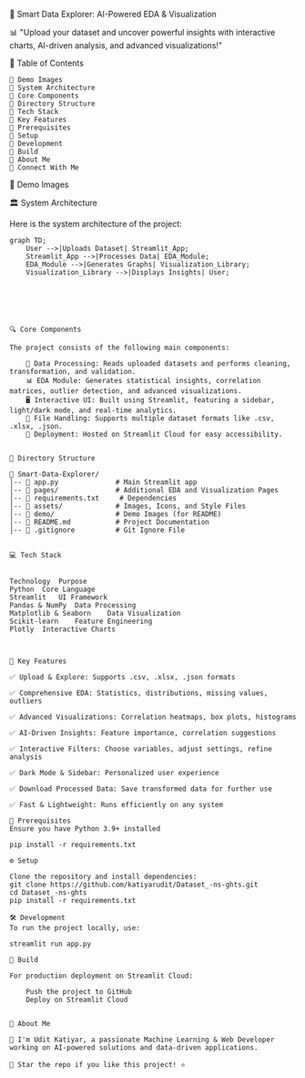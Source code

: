 🚀 Smart Data Explorer: AI-Powered EDA & Visualization

📊 "Upload your dataset and uncover powerful insights with interactive charts, AI-driven analysis, and advanced visualizations!"

📌 Table of Contents

    🔹 Demo Images
    🔹 System Architecture
    🔹 Core Components
    🔹 Directory Structure
    🔹 Tech Stack
    🔹 Key Features
    🔹 Prerequisites
    🔹 Setup
    🔹 Development
    🔹 Build
    🔹 About Me
    🔹 Connect With Me

📸 Demo Images


🏛 System Architecture

Here is the system architecture of the project:

```mermaid
graph TD;
    User -->|Uploads Dataset| Streamlit_App;
    Streamlit_App -->|Processes Data| EDA_Module;
    EDA_Module -->|Generates Graphs| Visualization_Library;
    Visualization_Library -->|Displays Insights| User;






🔍 Core Components

The project consists of the following main components:

    📂 Data Processing: Reads uploaded datasets and performs cleaning, transformation, and validation.
    📊 EDA Module: Generates statistical insights, correlation matrices, outlier detection, and advanced visualizations.
    🖥️ Interactive UI: Built using Streamlit, featuring a sidebar, light/dark mode, and real-time analytics.
    💾 File Handling: Supports multiple dataset formats like .csv, .xlsx, .json.
    📡 Deployment: Hosted on Streamlit Cloud for easy accessibility.


📁 Directory Structure

📂 Smart-Data-Explorer/
│-- 📄 app.py              # Main Streamlit app  
│-- 📁 pages/              # Additional EDA and Visualization Pages  
│-- 📄 requirements.txt     # Dependencies  
│-- 📁 assets/             # Images, Icons, and Style Files  
│-- 📁 demo/               # Demo Images (for README)  
│-- 📄 README.md           # Project Documentation  
│-- 📄 .gitignore          # Git Ignore File  


💻 Tech Stack


Technology	Purpose
Python	Core Language
Streamlit	UI Framework
Pandas & NumPy	Data Processing
Matplotlib & Seaborn	Data Visualization
Scikit-learn	Feature Engineering
Plotly	Interactive Charts



🌟 Key Features

✅ Upload & Explore: Supports .csv, .xlsx, .json formats

✅ Comprehensive EDA: Statistics, distributions, missing values, outliers

✅ Advanced Visualizations: Correlation heatmaps, box plots, histograms

✅ AI-Driven Insights: Feature importance, correlation suggestions

✅ Interactive Filters: Choose variables, adjust settings, refine analysis

✅ Dark Mode & Sidebar: Personalized user experience

✅ Download Processed Data: Save transformed data for further use

✅ Fast & Lightweight: Runs efficiently on any system

🔧 Prerequisites
Ensure you have Python 3.9+ installed

pip install -r requirements.txt

⚙️ Setup

Clone the repository and install dependencies:
git clone https://github.com/katiyarudit/Dataset_-ns-ghts.git  
cd Dataset_-ns-ghts  
pip install -r requirements.txt  

🛠 Development
To run the project locally, use:

streamlit run app.py

🚀 Build

For production deployment on Streamlit Cloud:

    Push the project to GitHub
    Deploy on Streamlit Cloud

    
👤 About Me

👋 I'm Udit Katiyar, a passionate Machine Learning & Web Developer working on AI-powered solutions and data-driven applications.

📌 Star the repo if you like this project! ⭐